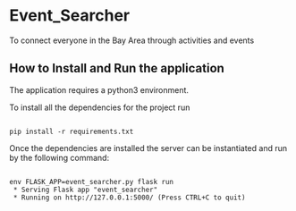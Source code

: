# Event_Searcher
To connect everyone in the Bay Area through activities and events



## How to Install and Run the application

The application requires a python3 environment. 

To install all the dependencies for the project run 

```

pip install -r requirements.txt

```

Once the dependencies are installed the server can be instantiated and run by the following command:


```

env FLASK_APP=event_searcher.py flask run
 * Serving Flask app "event_searcher"
 * Running on http://127.0.0.1:5000/ (Press CTRL+C to quit)

```
